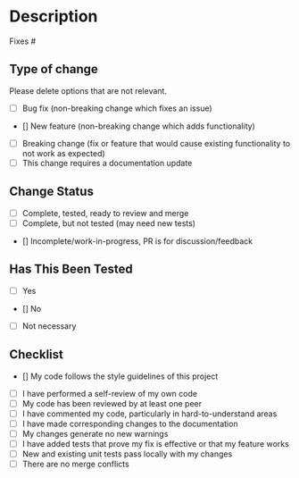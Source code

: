 # Description

Fixes #

## Type of change

Please delete options that are not relevant.

- [ ] Bug fix (non-breaking change which fixes an issue)
- [] New feature (non-breaking change which adds functionality)
- [ ] Breaking change (fix or feature that would cause existing functionality to not work as expected)
- [ ] This change requires a documentation update

## Change Status

- [ ] Complete, tested, ready to review and merge
- [ ] Complete, but not tested (may need new tests)
- [] Incomplete/work-in-progress, PR is for discussion/feedback

## Has This Been Tested

- [ ] Yes
- [] No
- [ ] Not necessary

## Checklist

- [] My code follows the style guidelines of this project
- [ ] I have performed a self-review of my own code
- [ ] My code has been reviewed by at least one peer
- [ ] I have commented my code, particularly in hard-to-understand areas
- [ ] I have made corresponding changes to the documentation
- [ ] My changes generate no new warnings
- [ ] I have added tests that prove my fix is effective or that my feature works
- [ ] New and existing unit tests pass locally with my changes
- [ ] There are no merge conflicts

